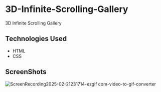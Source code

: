 # 3D-Infinite-Scrolling-Gallery
3D Infinite Scrolling Gallery


## Technologies Used

- HTML
- CSS


## ScreenShots
![ScreenRecording2025-02-21231714-ezgif com-video-to-gif-converter](https://github.com/user-attachments/assets/0c59fadb-4162-42dc-8b99-57a1fe68ea55)
